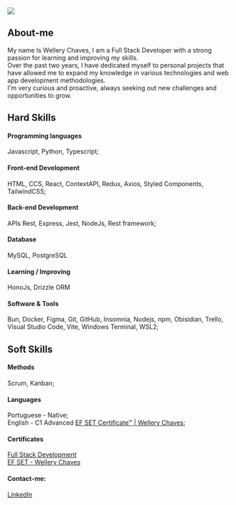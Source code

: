 <!-- I think this was a good idea -->
<img src="https://i.imgur.com/Ter3xpX.png"/>
<!-- I think this was a good idea -->

## About-me
My name Is Wellery Chaves, I am a Full Stack Developer with a strong passion for learning and improving my skills.       
Over the past two years, I have dedicated myself to personal projects that have allowed me to expand my knowledge in various technologies and web app development methodologies.       
I'm very curious and proactive, always seeking out new challenges and opportunities to grow.

## Hard Skills

#### Programming languages
Javascript, Python, Typescript;

#### Front-end Development
HTML, CCS, React, ContextAPI, Redux, Axios, Styled Components, TailwindCSS;

#### Back-end Development
APIs Rest, Express, Jest, NodeJs, Rest framework;

#### Database
MySQL, PostgreSQL

#### Learning / Improving
HonoJs, Drizzle ORM

#### Software & Tools
Bun, Docker, Figma, Git, GitHub, Insomnia, Nodejs, npm, Obisidian, Trello, Visual Studio Code, Vite, Windows Terminal, WSL2;

## Soft Skills

#### Methods
Scrum, Kanban;

#### Languages
Portuguese - Native;    
English - C1 Advanced [EF SET Certificate™ | Wellery Chaves](https://www.efset.org/cert/HiedgU);

#### Certificates
[Full Stack Development](https://drive.google.com/file/d/1k_Pk5_K5XqAo86skf_syW1SIXv3DnH4l/viewusp=share_link)
<br>
[EF SET - Wellery Chaves](https://www.efset.org/cert/HiedgU)

#### Contact-me:
[LinkedIn](https://www.linkedin.com/in/wellerychaves/)
